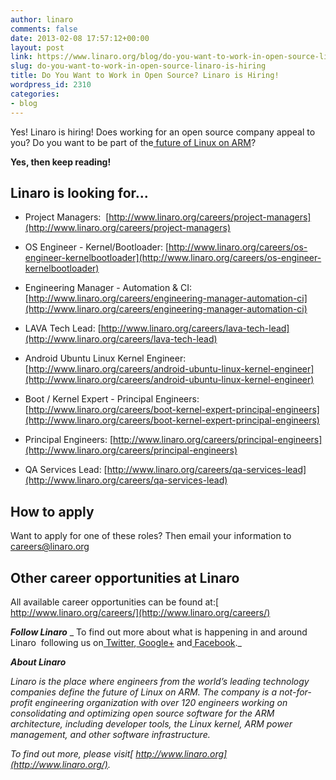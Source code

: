 ```yaml
---
author: linaro
comments: false
date: 2013-02-08 17:57:12+00:00
layout: post
link: https://www.linaro.org/blog/do-you-want-to-work-in-open-source-linaro-is-hiring/
slug: do-you-want-to-work-in-open-source-linaro-is-hiring
title: Do You Want to Work in Open Source? Linaro is Hiring!
wordpress_id: 2310
categories:
- blog
---
```


Yes! Linaro is hiring! Does working for an open source company appeal to you? Do you want to be part of the[ future of Linux on ARM](http://www.linaro.org/linux-on-arm)?

**Yes, then keep reading!**


## Linaro is looking for...





	
  * Project Managers:  [http://www.linaro.org/careers/project-managers](http://www.linaro.org/careers/project-managers)



	
  * OS Engineer - Kernel/Bootloader: [http://www.linaro.org/careers/os-engineer-kernelbootloader](http://www.linaro.org/careers/os-engineer-kernelbootloader)



	
  * Engineering Manager - Automation & CI: [http://www.linaro.org/careers/engineering-manager-automation-ci](http://www.linaro.org/careers/engineering-manager-automation-ci)



	
  * LAVA Tech Lead: [http://www.linaro.org/careers/lava-tech-lead](http://www.linaro.org/careers/lava-tech-lead)



	
  * Android Ubuntu Linux Kernel Engineer: [http://www.linaro.org/careers/android-ubuntu-linux-kernel-engineer](http://www.linaro.org/careers/android-ubuntu-linux-kernel-engineer)



	
  * Boot / Kernel Expert - Principal Engineers: [http://www.linaro.org/careers/boot-kernel-expert-principal-engineers](http://www.linaro.org/careers/boot-kernel-expert-principal-engineers)



	
  * Principal Engineers: [http://www.linaro.org/careers/principal-engineers](http://www.linaro.org/careers/principal-engineers)



	
  * QA Services Lead: [http://www.linaro.org/careers/qa-services-lead](http://www.linaro.org/careers/qa-services-lead)




## How to apply


Want to apply for one of these roles? Then email your information to[ careers@linaro.org](http://www.linaro.org/linaro-blog/wp-admin/careers@linaro.org)


## Other career opportunities at Linaro


All available career opportunities can be found at:[ http://www.linaro.org/careers/](http://www.linaro.org/careers/)

_**Follow Linaro**_
_ To find out more about what is happening in and around Linaro  following us on[ Twitter](https://twitter.com/LinaroOrg),[ Google+](https://plus.google.com/112814496864921562564/posts) and[ Facebook](https://www.facebook.com/LinaroOrg)._[](http://www.linaro.org/careers/)

_**About Linaro**_

_Linaro is the place where engineers from the world’s leading technology companies define the future of Linux on ARM. The company is a not-for-profit engineering organization with over 120 engineers working on consolidating and optimizing open source software for the ARM architecture, including developer tools, the Linux kernel, ARM power management, and other software infrastructure._

_To find out more, please visit[ http://www.linaro.org](http://www.linaro.org/)._
